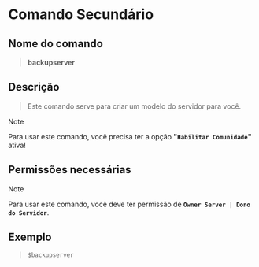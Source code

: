 # Comando Secundário

## Nome do comando
> **backupserver**

## Descrição
> Este comando serve para criar um modelo do servidor para você.

> [!NOTE]
> Para usar este comando, você precisa ter a opção **"`Habilitar Comunidade`"** ativa!

## Permissões necessárias
> [!NOTE]
> Para usar este comando, você deve ter permissão de **`Owner Server | Dono do Servidor`**.

## Exemplo
> `$backupserver`